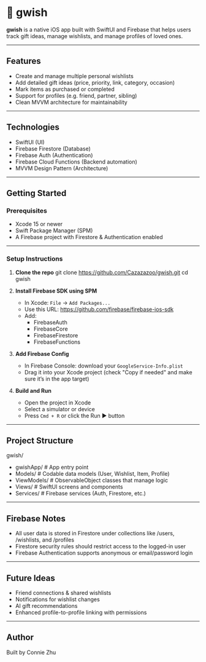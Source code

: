 # 🎁 gwish

**gwish** is a native iOS app built with SwiftUI and Firebase that helps users track gift ideas, manage wishlists, and manage profiles of loved ones.

---

## Features

- Create and manage multiple personal wishlists
- Add detailed gift ideas (price, priority, link, category, occasion)
- Mark items as purchased or completed
- Support for profiles (e.g. friend, partner, sibling)
- Clean MVVM architecture for maintainability

---

## Technologies

- SwiftUI (UI)
- Firebase Firestore (Database)
- Firebase Auth (Authentication)
- Firebase Cloud Functions (Backend automation)
- MVVM Design Pattern (Architecture)

---

## Getting Started

### Prerequisites

- Xcode 15 or newer
- Swift Package Manager (SPM)
- A Firebase project with Firestore & Authentication enabled

---

### Setup Instructions

1. **Clone the repo**
   git clone https://github.com/Cazazazoo/gwish.git
   cd gwish

2. **Install Firebase SDK using SPM**
   - In Xcode: `File` → `Add Packages...`
   - Use this URL:
     https://github.com/firebase/firebase-ios-sdk
   - Add:
     - FirebaseAuth
     - FirebaseCore
     - FirebaseFirestore
     - FirebaseFunctions

3. **Add Firebase Config**
   - In Firebase Console: download your `GoogleService-Info.plist`
   - Drag it into your Xcode project (check "Copy if needed" and make sure it’s in the app target)

4. **Build and Run**
   - Open the project in Xcode
   - Select a simulator or device
   - Press `Cmd + R` or click the Run ▶️ button

---

## Project Structure

gwish/
- gwishApp/              # App entry point
- Models/           # Codable data models (User, Wishlist, Item, Profile)
- ViewModels/       # ObservableObject classes that manage logic
- Views/            # SwiftUI screens and components
- Services/         # Firebase services (Auth, Firestore, etc.)

---

## Firebase Notes

- All user data is stored in Firestore under collections like /users, /wishlists, and /profiles
- Firestore security rules should restrict access to the logged-in user
- Firebase Authentication supports anonymous or email/password login

---

## Future Ideas

- Friend connections & shared wishlists
- Notifications for wishlist changes
- AI gift recommendations
- Enhanced profile-to-profile linking with permissions

---

## Author

Built by Connie Zhu
